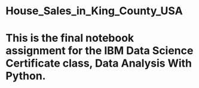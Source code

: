 # House_Sales_in_King_County_USA

# This is the final notebook assignment for the IBM Data Science Certificate class, Data Analysis With Python.
